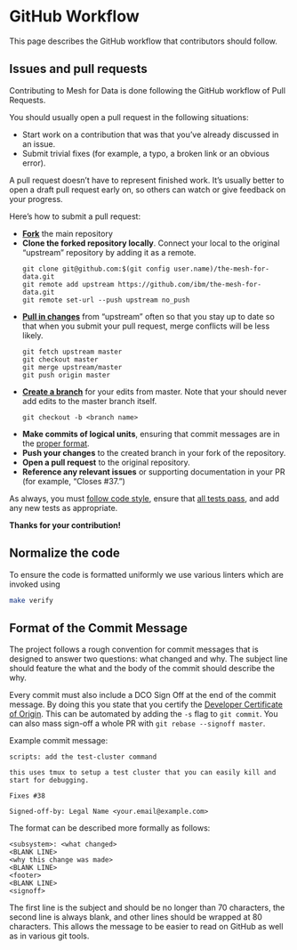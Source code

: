 # GitHub Workflow

This page describes the GitHub workflow that contributors should follow.

## Issues and pull requests

Contributing to Mesh for Data is done following the GitHub workflow of Pull Requests.

You should usually open a pull request in the following situations:

- Start work on a contribution that was that you’ve already discussed in an issue.
- Submit trivial fixes (for example, a typo, a broken link or an obvious error).

A pull request doesn’t have to represent finished work. It’s usually better to open a draft pull request early on, so others can watch or give feedback on your progress.

Here’s how to submit a pull request:

- **[Fork](https://github.com/ibm/the-mesh-for-data/fork)** the main repository
- **Clone the forked repository locally**. Connect your local to the original “upstream” repository by adding it as a remote.
    ```shell
    git clone git@github.com:$(git config user.name)/the-mesh-for-data.git
    git remote add upstream https://github.com/ibm/the-mesh-for-data.git
    git remote set-url --push upstream no_push
    ```
- **[Pull in changes](https://help.github.com/articles/syncing-a-fork/)** from “upstream” often so that you stay up to date so that when you submit your pull request, merge conflicts will be less likely.
    ```shell
    git fetch upstream master
    git checkout master
    git merge upstream/master
    git push origin master
    ```
- **[Create a branch](https://guides.github.com/introduction/flow/)** for your edits from master. Note that your should never add edits to the master branch itself.
    ```shell
    git checkout -b <branch name>
    ```
- **Make commits of logical units**, ensuring that commit messages are in the [proper format](#format-of-the-commit-message).
- **Push your changes** to the created branch in your fork of the repository.
- **Open a pull request** to the original repository.
- **Reference any relevant issues** or supporting documentation in your PR (for example, “Closes #37.”)

As always, you must [follow code style](#normalize-the-code), ensure that [all tests pass](build-test.md), and add any new tests as appropriate.

**Thanks for your contribution!**

## Normalize the code

To ensure the code is formatted uniformly we use various linters which are
invoked using

```bash
make verify
```

## Format of the Commit Message

The project follows a rough convention for commit messages that is designed to answer two questions: what changed and why.
The subject line should feature the what and the body of the commit should describe the why.

Every commit must also include a DCO Sign Off at the end of the commit message. By doing this you state that you certify the [Developer Certificate of Origin](https://developercertificate.org/). This can be automated by adding the `-s` flag to `git commit`. You can also mass sign-off a whole PR with `git rebase --signoff master`.

Example commit message:
```
scripts: add the test-cluster command

this uses tmux to setup a test cluster that you can easily kill and
start for debugging.

Fixes #38

Signed-off-by: Legal Name <your.email@example.com>
```

The format can be described more formally as follows:

```
<subsystem>: <what changed>
<BLANK LINE>
<why this change was made>
<BLANK LINE>
<footer>
<BLANK LINE>
<signoff>
```

The first line is the subject and should be no longer than 70 characters, the second line is always blank, and other lines should be wrapped at 80 characters.
This allows the message to be easier to read on GitHub as well as in various git tools.
